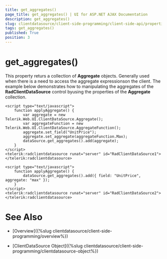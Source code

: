```yaml
---
title: get_aggregates()
page_title: get_aggregates() | UI for ASP.NET AJAX Documentation
description: get_aggregates()
slug: clientdatasource/client-side-programming/client-side-api/properties/get_aggregates()
tags: get_aggregates()
published: True
position: 3
---
```


# get_aggregates()



This property returs a collection of **Aggregate** objects. Generally used when there is a need to access the aggregate expressionson the client. The example below demonstrates how to manipulating the aggregates of the **RadClientDataSource** control byusing the properties of the **Aggregate** collection.

````ASPNET
<script type="text/javascript">
    function applyAggregate() {
        var aggregate = new Telerik.Web.UI.ClientDataSource.Aggregate();
        var aggregateFunction = new Telerik.Web.UI.ClientDataSource.AggregateFunction();
        aggregate.set_field("UnitPrice");
        aggregate.set_aggregate(aggregateFunction.Max);
        dataSource.get_aggregates().add(aggregate);
    }
</script>
<telerik:radclientdatasource runat="server" id="RadClientDataSource1">
</telerik:radclientdatasource>
````



````ASPNET
<script type="text/javascript">
    function applyAggregate() {
        dataSource.get_aggregates().add({ field: "UnitPrice", aggregate: "max" });
    }
</script>
<telerik:radclientdatasource runat="server" id="RadClientDataSource2">
</telerik:radclientdatasource>
````



# See Also

 * [Overview]({%slug clientdatasource/client-side-programming/overview%})

 * [ClientDataSource Object]({%slug clientdatasource/client-side-programming/clientdatasource-object%})
